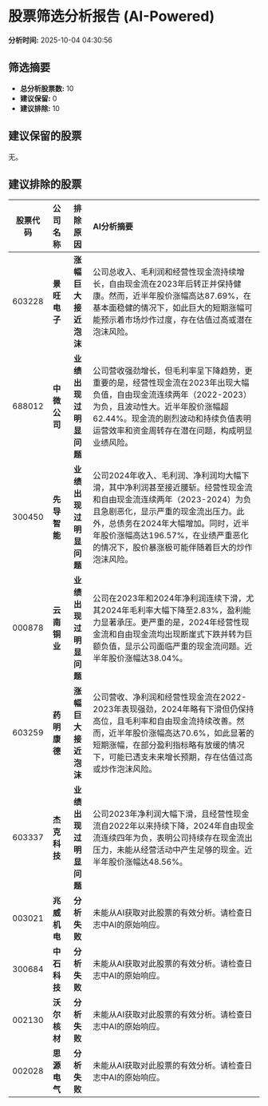# 股票筛选分析报告 (AI-Powered)

**分析时间:** 2025-10-04 04:30:56

## 筛选摘要

- **总分析股票数:** 10
- **建议保留:** 0
- **建议排除:** 10

## 建议保留的股票

无。


## 建议排除的股票

| 股票代码 | 公司名称 | 排除原因 | AI分析摘要 |
|:---:|:---:|:---:|:---|
| 603228 | **景旺电子** | **涨幅巨大接近泡沫** | 公司总收入、毛利润和经营性现金流持续增长，自由现金流在2023年后转正并保持健康。然而，近半年股价涨幅高达87.69%，在基本面稳健的情况下，如此巨大的短期涨幅可能预示着市场炒作过度，存在估值过高或潜在泡沫风险。 |
| 688012 | **中微公司** | **业绩出现过明显问题** | 公司营收强劲增长，但毛利率呈下降趋势，更重要的是，经营性现金流在2023年出现大幅负值，自由现金流连续两年（2022-2023）为负，且波动性大。近半年股价涨幅超62.44%。现金流的剧烈波动和持续负值表明运营效率和资金周转存在潜在问题，构成明显业绩风险。 |
| 300450 | **先导智能** | **业绩出现过明显问题** | 公司2024年收入、毛利润、净利润均大幅下滑，其中净利润甚至接近腰斩。经营性现金流和自由现金流连续两年（2023-2024）为负且急剧恶化，显示严重的现金流出压力。此外，总债务在2024年大幅增加。同时，近半年股价涨幅高达196.57%，在业绩严重恶化的情况下，股价暴涨极可能伴随着巨大的炒作泡沫风险。 |
| 000878 | **云南铜业** | **业绩出现过明显问题** | 公司在2023年和2024年净利润连续下滑，尤其2024年毛利率大幅下降至2.83%，盈利能力显著承压。更严重的是，2024年经营性现金流和自由现金流均出现断崖式下跌并转为巨额负值，显示公司面临严重的现金流问题。近半年股价涨幅达38.04%。 |
| 603259 | **药明康德** | **涨幅巨大接近泡沫** | 公司营收、净利润和经营性现金流在2022-2023年表现强劲，2024年略有下滑但仍保持高位，且毛利率和自由现金流持续改善。然而，近半年股价涨幅高达70.6%，如此显著的短期涨幅，在部分盈利指标略有放缓的情况下，可能已透支未来增长预期，存在估值过高或炒作泡沫风险。 |
| 603337 | **杰克科技** | **业绩出现过明显问题** | 公司2023年净利润大幅下滑，且经营性现金流自2022年以来持续下降，2024年自由现金流连续四年为负，表明公司持续存在现金流出压力，未能从经营活动中产生足够的现金。近半年股价涨幅达48.56%。 |
| 003021 | **兆威机电** | **分析失败** | 未能从AI获取对此股票的有效分析。请检查日志中AI的原始响应。 |
| 300684 | **中石科技** | **分析失败** | 未能从AI获取对此股票的有效分析。请检查日志中AI的原始响应。 |
| 002130 | **沃尔核材** | **分析失败** | 未能从AI获取对此股票的有效分析。请检查日志中AI的原始响应。 |
| 002028 | **思源电气** | **分析失败** | 未能从AI获取对此股票的有效分析。请检查日志中AI的原始响应。 |
